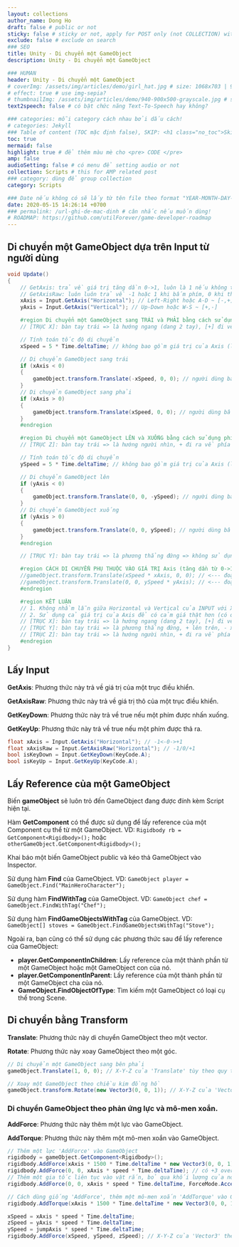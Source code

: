 ```yaml
---
layout: collections
author_name: Dong Ho
draft: false # public or not
sticky: false # sticky or not, apply for POST only (not COLLECTION) with including thumbnailImg
exclude: false # exclude on search
### SEO
title: Unity - Di chuyển một GameObject
description: Unity - Di chuyển một GameObject

### HUMAN
header: Unity - Di chuyển một GameObject
# coverImg: /assets/img/articles/demo/girl_hat.jpg # size: 1068x703 | 900x500 | 600x400
# effect: true # use img-sepia?
# thumbnailImg: /assets/img/articles/demo/940-900x500-grayscale.jpg # size: 900x500 | 600x400
text2speech: false # có bật chức năng Text-To-Speech hay không?

### categories: mỗi category cách nhau bởi dấu cách!
# categories: Jekyll
### Table of content (TOC mặc định false), SKIP: <h1 class="no_toc">Skip toc</h1> hoặc <div class="no_toc_section">
toc: true
mermaid: false
highlight: true # để thêm màu mè cho <pre> CODE </pre>
amp: false
audioSetting: false # có menu để setting audio or not
collection: Scripts # this for AMP related post
### category: dùng để group collection
category: Scripts

### Date nếu không có sẽ lấy từ tên file theo format "YEAR-MONTH-DAY-title.md"
date: 2020-05-15 14:26:14 +0700
### permalink: /url-ghi-de-mac-dinh # cân nhắc nếu muốn dùng!
# ROADMAP: https://github.com/utilForever/game-developer-roadmap
---
```


## Di chuyển một GameObject dựa trên Input từ người dùng

```C#
void Update()
{
    // GetAxis: trả về giá trị tăng dần 0->1, luôn là 1 nếu không thả phím
    // GetAxisRaw: luôn luôn trả về -1 hoặc 1 khi bấm phím, 0 khi thả phím
    xAxis = Input.GetAxis("Horizontal"); // Left-Right hoặc A-D ~ [-,+]
    yAxis = Input.GetAxis("Vertical"); // Up-Down hoặc W-S ~ [+,-]

    #region Di chuyển một GameObject sang TRÁI và PHẢI bằng cách sử dụng phím A và D
    // [TRỤC X]: bàn tay trái => là hướng ngang (dang 2 tay), [+] đi về bên phải, [-] đi về bên trái

    // Tính toán tốc độ di chuyển
    xSpeed = 5 * Time.deltaTime; // không bao gồm giá trị của Axis (lực bấm / distance tay cầm)

    // Di chuyển GameObject sang trái
    if (xAxis < 0)
    {
        gameObject.transform.Translate(-xSpeed, 0, 0); // người dùng bấm 'A' -> đi về bên trái [-]
    }
    // Di chuyển GameObject sang phải
    if (xAxis > 0)
    {
        gameObject.transform.Translate(xSpeed, 0, 0); // người dùng bấm 'D' -> đi về bên phải [+]
    }
    #endregion

    #region Di chuyển một GameObject LÊN và XUỐNG bằng cách sử dụng phím W và S
    // [TRỤC Z]: bàn tay trái => là hướng người nhìn, + đi ra về phía trước, - đi về phía sau lưng

    // Tính toán tốc độ di chuyển
    ySpeed = 5 * Time.deltaTime; // không bao gồm giá trị của Axis (lực bấm / distance tay cầm)

    // Di chuyển GameObject lên
    if (yAxis < 0)
    {
        gameObject.transform.Translate(0, 0, -ySpeed); // người dùng bấm 'S' -> đi về phía sau lưng [-]
    }
    // Di chuyển GameObject xuống
    if (yAxis > 0)
    {
        gameObject.transform.Translate(0, 0, ySpeed); // người dùng bấm 'W' -> đi về phía trước [+]
    }
    #endregion

    // [TRỤC Y]: bàn tay trái => là phương thẳng đứng => không sử dụng

    #region CÁCH DI CHUYỂN PHỤ THUỘC VÀO GIÁ TRỊ Axis (tăng dần từ 0->1 và luôn = 1 nếu giữ phím)
    //gameObject.transform.Translate(xSpeed * xAxis, 0, 0); // <--- đoạn code này sử dụng cả dấu của Axis
    //gameObject.transform.Translate(0, 0, ySpeed * yAxis); // <--- đoạn code này sử dụng cả dấu của Axis
    #endregion

    #region KẾT LUẬN
    // 1. Không nhầm lẫn giữa Horizontal và Vertical của INPUT với X-Y-Z (quy tắc bàn tay trái)
    // 2. Sử dụng cả giá trị của Axis để có cảm giá thật hơn (có quán tính 0->1) và đã kèm dấu (+,-) trong giá trị rồi.
    // [TRỤC X]: bàn tay trái => là hướng ngang (dang 2 tay), [+] đi về bên phải, [-] đi về bên trái
    // [TRỤC Y]: bàn tay trái => là phương thẳng đứng, + lên trên, - xuống dưới
    // [TRỤC Z]: bàn tay trái => là hướng người nhìn, + đi ra về phía trước, - đi về phía sau lưng
    #endregion
}
```

## Lấy Input

**GetAxis**: Phương thức này trả về giá trị của một trục điều khiển.

**GetAxisRaw**: Phương thức này trả về giá trị thô của một trục điều khiển.

**GetKeyDown**: Phương thức này trả về true nếu một phím được nhấn xuống.

**GetKeyUp**: Phương thức này trả về true nếu một phím được thả ra.

```C#
float xAxis = Input.GetAxis("Horizontal"); // -1<-0->+1
float xAxisRaw = Input.GetAxisRaw("Horizontal"); // -1/0/+1
bool isKeyDown = Input.GetKeyDown(KeyCode.A);
bool isKeyUp = Input.GetKeyUp(KeyCode.A);
```

## Lấy Reference của một GameObject

Biến **gameObject** sẽ luôn trỏ đến GameObject đang được đính kèm Script hiện tại.

Hàm **GetComponent** có thể được sử dụng để lấy reference của một Component cụ thể từ một GameObject. VD: ```Rigidbody rb = GetComponent<Rigidbody>();``` hoặc ```otherGameObject.GetComponent<Rigidbody>();```

Khai báo một biến GameObject public và kéo thả GameObject vào Inspector.

Sử dụng hàm **Find** của GameObject. VD: ```GameObject player = GameObject.Find("MainHeroCharacter");```

Sử dụng hàm **FindWithTag** của GameObject. VD: ```GameObject chef = GameObject.FindWithTag("Chef");```

Sử dụng hàm **FindGameObjectsWithTag** của GameObject. VD: ```GameObject[] stoves = GameObject.FindGameObjectsWithTag("Stove");```

Ngoài ra, bạn cũng có thể sử dụng các phương thức sau để lấy reference của GameObject:
- **player.GetComponentInChildren**: Lấy reference của một thành phần từ một GameObject hoặc một GameObject con của nó.
- **player.GetComponentInParent**: Lấy reference của một thành phần từ một GameObject cha của nó.
- **GameObject.FindObjectOfType**: Tìm kiếm một GameObject có loại cụ thể trong Scene.

## Di chuyển bằng Transform

**Translate**: Phương thức này di chuyển GameObject theo một vector.

**Rotate**: Phương thức này xoay GameObject theo một góc.

```C#
// Di chuyển một GameObject sang bên phải
gameObject.Translate(1, 0, 0); // X-Y-Z của 'Translate' tùy theo quy tắc bàn tay trái

// Xoay một GameObject theo chiều kim đồng hồ
gameObject.transform.Rotate(new Vector3(0, 0, 1)); // X-Y-Z của 'Vector3' tùy theo quy tắc bàn tay trái

```

### Di chuyển GameObject theo phản ứng lực và mô-men xoắn.

**AddForce**: Phương thức này thêm một lực vào GameObject.

**AddTorque**: Phương thức này thêm một mô-men xoắn vào GameObject.

```C#
// Thêm một lực 'AddForce' vào GameObject
rigidbody = gameObject.GetComponent<Rigidbody>();
rigidbody.AddForce(xAxis * 1500 * Time.deltaTime * new Vector3(0, 0, 1)); // X-Y-Z của 'Vector3' theo QT BTT
rigidbody.AddForce(0, 0, xAxis * speed * Time.deltaTime); // có +3 overloads của 'AddForce', bản chất là sử dụng 'Vector3'
// Thêm một gia tốc liên tục vào vật rắn, bỏ qua khối lượng của nó. Sử dụng 
rigidbody.AddForce(0, 0, xAxis * speed * Time.deltaTime, ForceMode.Acceleration); // Sử dụng ForceMode để chỉ định cách áp dụng lực

// Cách dùng giống 'AddForce', thêm một mô-men xoắn 'AddTorque' vào GameObject
rigidbody.AddTorque(xAxis * 1500 * Time.deltaTime * new Vector3(0, 0, 1)); // X-Y-Z của 'Vector3' theo QT BTT

xSpeed = xAxis * speed * Time.deltaTime;
zSpeed = yAxis * speed * Time.deltaTime;
ySpeed = jumpAxis * speed * Time.deltaTime;
rigidbody.AddForce(xSpeed, ySpeed, zSpeed); // X-Y-Z của 'Vector3' theo QT BTT
```
